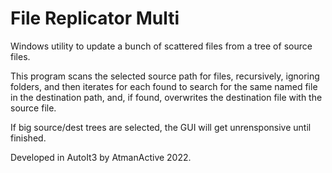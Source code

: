 # File Replicator Multi
Windows utility to update a bunch of scattered files from a tree of source files.

This program scans the selected source path for files, recursively, ignoring folders, and then iterates for each found to search for the same named file in the destination path, and, if found, overwrites the destination file with the source file.

If big source/dest trees are selected, the GUI will get unrensponsive until finished.


Developed in AutoIt3 by AtmanActive 2022.
